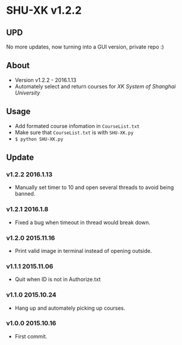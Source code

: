 # SHU-XK v1.2.2
## UPD
No more updates, now turning into a GUI version, private repo :)

## About
* Version v1.2.2 - 2016.1.13
* Automately select and return courses for _XK System of Shanghai University_

## Usage
* Add formated course infomation in `CourseList.txt`
* Make sure that `CourseList.txt` is with `SHU-XK.py`
* `$ python SHU-XK.py`

## Update
### v1.2.2 2016.1.13
* Manually set timer to 10 and open several threads to avoid being banned.

### v1.2.1 2016.1.8
* Fixed a bug when timeout in thread would break down.

### v1.2.0 2015.11.16
* Print valid image in terminal instead of opening outside.

### v1.1.1 2015.11.06
* Quit when ID is not in Authorize.txt

### v1.1.0 2015.10.24
* Hang up and automately picking up courses.

### v1.0.0 2015.10.16
* First commit.
